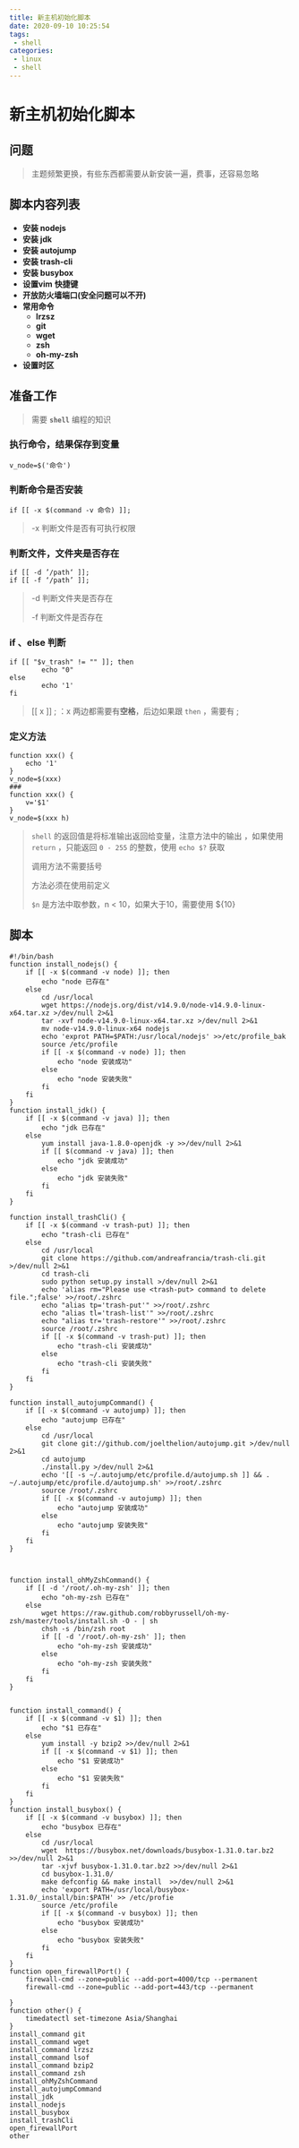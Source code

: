 ```yaml
---
title: 新主机初始化脚本
date: 2020-09-10 10:25:54
tags: 
 - shell
categories: 
 - linux
 - shell
---
```

# 新主机初始化脚本

## 问题

> 主题频繁更换，有些东西都需要从新安装一遍，费事，还容易忽略



## 脚本内容列表

- **安装 nodejs**
- **安装 jdk**
- **安装 autojump**
- **安装 trash-cli**
- **安装 busybox**
- **设置vim** **快捷键**
- **开放防火墙端口(安全问题可以不开)**
- **常用命令**
  - **lrzsz**
  - **git**
  - **wget**
  - **zsh**
  - **oh-my-zsh**
- **设置时区**

## 准备工作

> 需要 **`shell`** 编程的知识

### 执行命令，结果保存到变量

 ```shell
v_node=$('命令')
 ```

### 判断命令是否安装

```shell
if [[ -x $(command -v 命令) ]]; 
```

> -x 判断文件是否有可执行权限

### 判断文件，文件夹是否存在

```shell
if [[ -d ’/path‘ ]]; 
if [[ -f ‘/path’ ]]; 
```

> -d 判断文件夹是否存在
>
> -f 判断文件是否存在

### if 、else 判断

```shell
if [[ "$v_trash" != "" ]]; then
        echo "0"
else
        echo '1'
fi
```

> [[ x ]] ; ：x 两边都需要有**空格**，后边如果跟 `then` ，需要有 ; 

### 定义方法

```shell
function xxx() {
    echo '1'
}
v_node=$(xxx)
###
function xxx() {
    v='$1'
}
v_node=$(xxx h)
```

> `shell` 的返回值是将标准输出返回给变量，注意方法中的输出 ，如果使用 `return` ，只能返回 `0 - 255` 的整数，使用 `echo $?` 获取
>
> 调用方法不需要括号
>
> 方法必须在使用前定义
>
> `$n` 是方法中取参数，n < 10，如果大于10，需要使用 ${10}




## 脚本

```shell
#!/bin/bash
function install_nodejs() {
    if [[ -x $(command -v node) ]]; then
        echo "node 已存在"
    else
        cd /usr/local
        wget https://nodejs.org/dist/v14.9.0/node-v14.9.0-linux-x64.tar.xz >/dev/null 2>&1
        tar -xvf node-v14.9.0-linux-x64.tar.xz >/dev/null 2>&1
        mv node-v14.9.0-linux-x64 nodejs
        echo 'exprot PATH=$PATH:/usr/local/nodejs' >>/etc/profile_bak
        source /etc/profile
        if [[ -x $(command -v node) ]]; then
            echo "node 安装成功"
        else
            echo "node 安装失败"
        fi
    fi
}
function install_jdk() {
    if [[ -x $(command -v java) ]]; then
        echo "jdk 已存在"
    else
        yum install java-1.8.0-openjdk -y >>/dev/null 2>&1
        if [[ $(command -v java) ]]; then
            echo "jdk 安装成功"
        else
            echo "jdk 安装失败"
        fi
    fi
}

function install_trashCli() {
    if [[ -x $(command -v trash-put) ]]; then
        echo "trash-cli 已存在"
    else
        cd /usr/local
        git clone https://github.com/andreafrancia/trash-cli.git >/dev/null 2>&1
        cd trash-cli
        sudo python setup.py install >/dev/null 2>&1
        echo 'alias rm="Please use <trash-put> command to delete file.";false' >>/root/.zshrc
        echo "alias tp='trash-put'" >>/root/.zshrc
        echo "alias tl='trash-list'" >>/root/.zshrc
        echo "alias tr='trash-restore'" >>/root/.zshrc
        source /root/.zshrc
        if [[ -x $(command -v trash-put) ]]; then
            echo "trash-cli 安装成功"
        else
            echo "trash-cli 安装失败"
        fi
    fi
}

function install_autojumpCommand() {
    if [[ -x $(command -v autojump) ]]; then
        echo "autojump 已存在"
    else
        cd /usr/local
        git clone git://github.com/joelthelion/autojump.git >/dev/null 2>&1
        cd autojump
        ./install.py >/dev/null 2>&1
        echo '[[ -s ~/.autojump/etc/profile.d/autojump.sh ]] && . ~/.autojump/etc/profile.d/autojump.sh' >>/root/.zshrc
        source /root/.zshrc
        if [[ -x $(command -v autojump) ]]; then
            echo "autojump 安装成功"
        else
            echo "autojump 安装失败"
        fi
    fi
}



function install_ohMyZshCommand() {
    if [[ -d '/root/.oh-my-zsh' ]]; then
        echo "oh-my-zsh 已存在"
    else
        wget https://raw.github.com/robbyrussell/oh-my-zsh/master/tools/install.sh -O - | sh
        chsh -s /bin/zsh root
        if [[ -d '/root/.oh-my-zsh' ]]; then
            echo "oh-my-zsh 安装成功"
        else
            echo "oh-my-zsh 安装失败"
        fi
    fi
}


function install_command() {
    if [[ -x $(command -v $1) ]]; then
        echo "$1 已存在"
    else
        yum install -y bzip2 >>/dev/null 2>&1
        if [[ -x $(command -v $1) ]]; then
            echo "$1 安装成功"
        else
            echo "$1 安装失败"
        fi
    fi
}
function install_busybox() {
    if [[ -x $(command -v busybox) ]]; then
        echo "busybox 已存在"
    else
        cd /usr/local
        wget  https://busybox.net/downloads/busybox-1.31.0.tar.bz2 >>/dev/null 2>&1
        tar -xjvf busybox-1.31.0.tar.bz2 >>/dev/null 2>&1
        cd busybox-1.31.0/
        make defconfig && make install  >>/dev/null 2>&1
        echo 'export PATH=/usr/local/busybox-1.31.0/_install/bin:$PATH' >> /etc/profie
        source /etc/profile
        if [[ -x $(command -v busybox) ]]; then
            echo "busybox 安装成功"
        else
            echo "busybox 安装失败"
        fi
    fi
}
function open_firewallPort() {
    firewall-cmd --zone=public --add-port=4000/tcp --permanent
    firewall-cmd --zone=public --add-port=443/tcp --permanent

}
function other() {
    timedatectl set-timezone Asia/Shanghai
}
install_command git
install_command wget
install_command lrzsz
install_command lsof
install_command bzip2
install_command zsh
install_ohMyZshCommand
install_autojumpCommand
install_jdk
install_nodejs
install_busybox
install_trashCli
open_firewallPort
other


```
